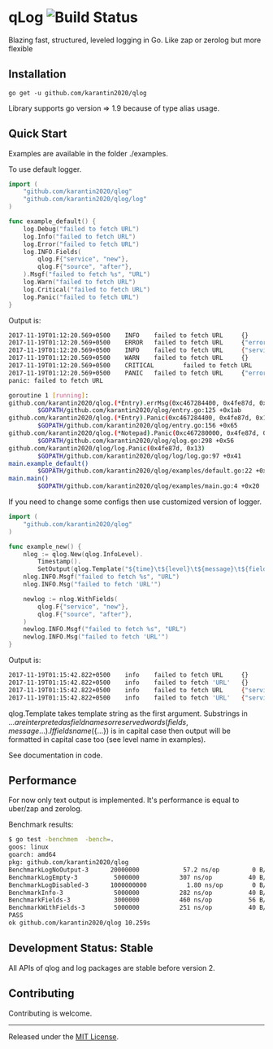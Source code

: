 # qLog ![Build Status](https://jarvi.ga/api/badges/karantin2020/qlog/status.svg)

Blazing fast, structured, leveled logging in Go.
Like zap or zerolog but more flexible

## Installation

`go get -u github.com/karantin2020/qlog`

Library supports go version => 1.9 because of type alias usage.

## Quick Start

Examples are available in the folder ./examples.

To use default logger.

```go
import (
	"github.com/karantin2020/qlog"
	"github.com/karantin2020/qlog/log"
)

func example_default() {
	log.Debug("failed to fetch URL")
	log.Info("failed to fetch URL")
	log.Error("failed to fetch URL")
	log.INFO.Fields(
		qlog.F{"service", "new"},
		qlog.F{"source", "after"},
	).Msgf("failed to fetch %s", "URL")
	log.Warn("failed to fetch URL")
	log.Critical("failed to fetch URL")
	log.Panic("failed to fetch URL")
}
```

Output is:
```sh
2017-11-19T01:12:20.569+0500    INFO    failed to fetch URL     {}
2017-11-19T01:12:20.569+0500    ERROR   failed to fetch URL     {"error":"failed to fetch URL"}
2017-11-19T01:12:20.569+0500    INFO    failed to fetch URL     {"service":"new","source":"after"}
2017-11-19T01:12:20.569+0500    WARN    failed to fetch URL     {}
2017-11-19T01:12:20.569+0500    CRITICAL        failed to fetch URL     {"error":"failed to fetch URL"}
2017-11-19T01:12:20.569+0500    PANIC   failed to fetch URL     {"error":"failed to fetch URL"}
panic: failed to fetch URL

goroutine 1 [running]:
github.com/karantin2020/qlog.(*Entry).errMsg(0xc467284400, 0x4fe87d, 0x13, 0xc467280001)
        $GOPATH/github.com/karantin2020/qlog/entry.go:125 +0x1ab
github.com/karantin2020/qlog.(*Entry).Panic(0xc467284400, 0x4fe87d, 0x13)
        $GOPATH/github.com/karantin2020/qlog/entry.go:156 +0x65
github.com/karantin2020/qlog.(*Notepad).Panic(0xc467280000, 0x4fe87d, 0x13)
        $GOPATH/github.com/karantin2020/qlog/qlog.go:298 +0x56
github.com/karantin2020/qlog/log.Panic(0x4fe87d, 0x13)
        $GOPATH/github.com/karantin2020/qlog/log/log.go:97 +0x41
main.example_default()
        $GOPATH/github.com/karantin2020/qlog/examples/default.go:22 +0x1c8
main.main()
        $GOPATH/github.com/karantin2020/qlog/examples/main.go:4 +0x20
```


If you need to change some configs then use customized version of logger.

```go
import (
	"github.com/karantin2020/qlog"
)

func example_new() {
	nlog := qlog.New(qlog.InfoLevel).
		Timestamp().
		SetOutput(qlog.Template("${time}\t${level}\t${message}\t${fields}\n"))
	nlog.INFO.Msgf("failed to fetch %s", "URL")
	nlog.INFO.Msg("failed to fetch 'URL'")

	newlog := nlog.WithFields(
		qlog.F{"service", "new"},
		qlog.F{"source", "after"},
	)
	newlog.INFO.Msgf("failed to fetch %s", "URL")
	newlog.INFO.Msg("failed to fetch 'URL'")
}
```

Output is:

```sh
2017-11-19T01:15:42.822+0500    info    failed to fetch URL     {}
2017-11-19T01:15:42.822+0500    info    failed to fetch 'URL'   {}
2017-11-19T01:15:42.822+0500    info    failed to fetch URL     {"service":"new","source":"after"}
2017-11-19T01:15:42.822+0500    info    failed to fetch 'URL'   {"service":"new","source":"after"}
```

qlog.Template takes template string as the first argument. Substrings in ${...} are interpreted 
as field names or reserved words (fields, message...). If fields name (${...}) is in capital case
then output will be formatted in capital case too (see level name in examples).

See documentation in code.

## Performance

For now only text output is implemented. It's performance is equal to uber/zap and zerolog.

Benchmark results:

```bash
$ go test -benchmem  -bench=.
goos: linux
goarch: amd64
pkg: github.com/karantin2020/qlog
BenchmarkLogNoOutput-3   	20000000	        57.2 ns/op	       0 B/op	       0 allocs/op
BenchmarkLogEmpty-3      	 5000000	       307 ns/op	      40 B/op	       2 allocs/op
BenchmarkLogDisabled-3   	1000000000	         1.80 ns/op	       0 B/op	       0 allocs/op
BenchmarkInfo-3          	 5000000	       282 ns/op	      40 B/op	       2 allocs/op
BenchmarkFields-3        	 3000000	       460 ns/op	      56 B/op	       4 allocs/op
BenchmarkWithFields-3    	 5000000	       251 ns/op	      40 B/op	       2 allocs/op
PASS
ok github.com/karantin2020/qlog 10.259s
```

## Development Status: Stable

All APIs of qlog and log packages are stable before version 2.

## Contributing

Contributing is welcome.

<hr>

Released under the [MIT License](LICENSE.txt).

